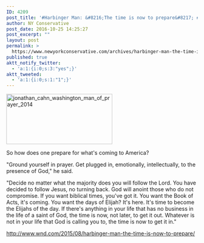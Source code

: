 ```yaml
---
ID: 4209
post_title: '#Harbinger Man: &#8216;The time is now to prepare&#8217; #PrayWithOutCeasing'
author: NY Conservative
post_date: 2016-10-25 14:25:27
post_excerpt: ""
layout: post
permalink: >
  https://www.newyorkconservative.com/archives/harbinger-man-the-time-is-now-to-prepare-praywithoutceasing/
published: true
aktt_notify_twitter:
  - 'a:1:{i:0;s:3:"yes";}'
aktt_tweeted:
  - 'a:1:{i:0;s:1:"1";}'
---
```

<a href="https://www.newyorkconservative.com/wp-content/uploads/2015/08/jonathan_cahn_washington_man_of_prayer_2014.jpg"><img class="alignnone  wp-image-3644" src="https://www.newyorkconservative.com/wp-content/uploads/2015/08/jonathan_cahn_washington_man_of_prayer_2014-300x142.jpg" alt="jonathan_cahn_washington_man_of_prayer_2014" width="279" height="132" /></a>
<div class="copy-paste-block">

So how does one prepare for what's coming to America?

"Ground yourself in prayer. Get plugged in, emotionally, intellectually, to the presence of God," he said.

"Decide no matter what the majority does you will follow the Lord. You have decided to follow Jesus, no turning back. God will anoint those who do not compromise. If you want biblical times, you've got it. You want the Book of Acts, it's coming. You want the days of Elijah? It's here. It's time to become the Elijahs of the day. If there's anything in your life that has no business in the life of a saint of God, the time is now, not later, to get it out. Whatever is not in your life that God is calling you to, the time is now to get it in."

<a href="http://www.wnd.com/2015/08/harbinger-man-the-time-is-now-to-prepare/">http://www.wnd.com/2015/08/harbinger-man-the-time-is-now-to-prepare/</a></div>